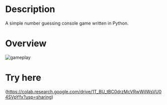 # Description

A simple number guessing console game written in Python.

# Overview

![gameplay](https://github.com/user-attachments/assets/ea1c482b-1787-48c8-aba5-692b60e07d8b)

# Try here
(https://colab.research.google.com/drive/1T_BU_tBC0drzMcVRwWiIWsVU04SVpYfx?usp=sharing)
